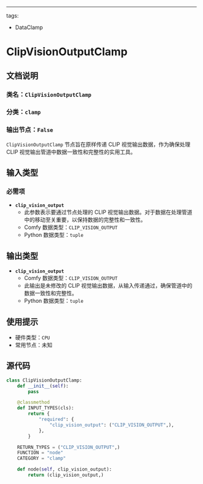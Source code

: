 ---
tags:
- DataClamp

# ClipVisionOutputClamp
## 文档说明
### 类名：`ClipVisionOutputClamp`
### 分类：`clamp`
### 输出节点：`False`

`ClipVisionOutputClamp` 节点旨在原样传递 CLIP 视觉输出数据，作为确保处理 CLIP 视觉输出管道中数据一致性和完整性的实用工具。
## 输入类型
### 必需项
- **`clip_vision_output`**
    - 此参数表示要通过节点处理的 CLIP 视觉输出数据。对于数据在处理管道中的移动至关重要，以保持数据的完整性和一致性。
    - Comfy 数据类型：`CLIP_VISION_OUTPUT`
    - Python 数据类型：`tuple`

## 输出类型
- **`clip_vision_output`**
    - Comfy 数据类型：`CLIP_VISION_OUTPUT`
    - 此输出是未修改的 CLIP 视觉输出数据，从输入传递通过，确保管道中的数据一致性和完整性。
    - Python 数据类型：`tuple`

## 使用提示
- 硬件类型：`CPU`
- 常用节点：未知

## 源代码
```python
class ClipVisionOutputClamp:
    def __init__(self):
        pass

    @classmethod
    def INPUT_TYPES(cls):
        return {
            "required": {
                "clip_vision_output": ("CLIP_VISION_OUTPUT",),
            },
        }

    RETURN_TYPES = ("CLIP_VISION_OUTPUT",)
    FUNCTION = "node"
    CATEGORY = "clamp"

    def node(self, clip_vision_output):
        return (clip_vision_output,)
```